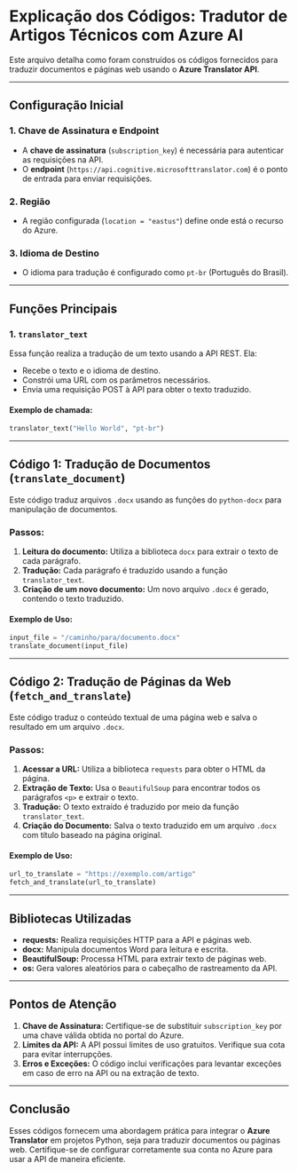 
# Explicação dos Códigos: Tradutor de Artigos Técnicos com Azure AI

Este arquivo detalha como foram construídos os códigos fornecidos para traduzir documentos e páginas web usando o **Azure Translator API**.

---

## Configuração Inicial

### 1. **Chave de Assinatura e Endpoint**
- A **chave de assinatura** (`subscription_key`) é necessária para autenticar as requisições na API.
- O **endpoint** (`https://api.cognitive.microsofttranslator.com`) é o ponto de entrada para enviar requisições.

### 2. **Região**
- A região configurada (`location = "eastus"`) define onde está o recurso do Azure.

### 3. **Idioma de Destino**
- O idioma para tradução é configurado como `pt-br` (Português do Brasil).

---

## Funções Principais

### 1. **`translator_text`**
Essa função realiza a tradução de um texto usando a API REST. Ela:
- Recebe o texto e o idioma de destino.
- Constrói uma URL com os parâmetros necessários.
- Envia uma requisição POST à API para obter o texto traduzido.

#### Exemplo de chamada:
```python
translator_text("Hello World", "pt-br")
```

---

## Código 1: Tradução de Documentos (`translate_document`)

Este código traduz arquivos `.docx` usando as funções do `python-docx` para manipulação de documentos. 

### Passos:
1. **Leitura do documento:** Utiliza a biblioteca `docx` para extrair o texto de cada parágrafo.
2. **Tradução:** Cada parágrafo é traduzido usando a função `translator_text`.
3. **Criação de um novo documento:** Um novo arquivo `.docx` é gerado, contendo o texto traduzido.

#### Exemplo de Uso:
```python
input_file = "/caminho/para/documento.docx"
translate_document(input_file)
```

---

## Código 2: Tradução de Páginas da Web (`fetch_and_translate`)

Este código traduz o conteúdo textual de uma página web e salva o resultado em um arquivo `.docx`.

### Passos:
1. **Acessar a URL:** Utiliza a biblioteca `requests` para obter o HTML da página.
2. **Extração de Texto:** Usa o `BeautifulSoup` para encontrar todos os parágrafos `<p>` e extrair o texto.
3. **Tradução:** O texto extraído é traduzido por meio da função `translator_text`.
4. **Criação do Documento:** Salva o texto traduzido em um arquivo `.docx` com título baseado na página original.

#### Exemplo de Uso:
```python
url_to_translate = "https://exemplo.com/artigo"
fetch_and_translate(url_to_translate)
```

---

## Bibliotecas Utilizadas

- **requests:** Realiza requisições HTTP para a API e páginas web.
- **docx:** Manipula documentos Word para leitura e escrita.
- **BeautifulSoup:** Processa HTML para extrair texto de páginas web.
- **os:** Gera valores aleatórios para o cabeçalho de rastreamento da API.

---

## Pontos de Atenção

1. **Chave de Assinatura:**
   Certifique-se de substituir `subscription_key` por uma chave válida obtida no portal do Azure.
2. **Limites da API:**
   A API possui limites de uso gratuitos. Verifique sua cota para evitar interrupções.
3. **Erros e Exceções:**
   O código inclui verificações para levantar exceções em caso de erro na API ou na extração de texto.

---

## Conclusão

Esses códigos fornecem uma abordagem prática para integrar o **Azure Translator** em projetos Python, seja para traduzir documentos ou páginas web. Certifique-se de configurar corretamente sua conta no Azure para usar a API de maneira eficiente.

